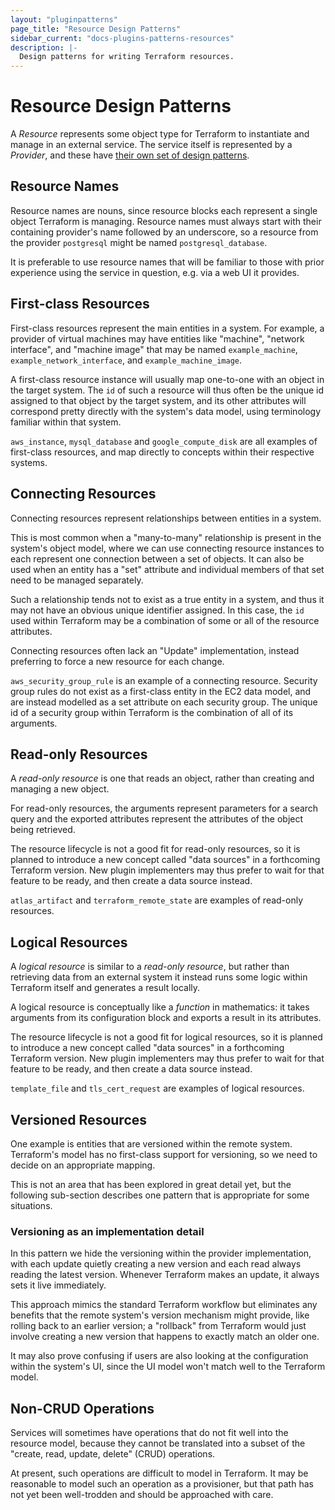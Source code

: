 ```yaml
---
layout: "pluginpatterns"
page_title: "Resource Design Patterns"
sidebar_current: "docs-plugins-patterns-resources"
description: |-
  Design patterns for writing Terraform resources.
---
```


# Resource Design Patterns

A *Resource* represents some object type for Terraform to instantiate and
manage in an external service. The service itself is represented by a
*Provider*, and these have [their own set of design patterns](providers.html).

## Resource Names

Resource names are nouns, since resource blocks each represent a single
object Terraform is managing. Resource names must always start with their
containing provider's name followed by an underscore, so a resource from
the provider `postgresql` might be named `postgresql_database`.

It is preferable to use resource names that will be familiar to those with
prior experience using the service in question, e.g. via a web UI it provides.

## First-class Resources

First-class resources represent the main entities in a system. For example,
a provider of virtual machines may have entities like "machine",
"network interface", and "machine image" that may be named
`example_machine`, `example_network_interface`, and `example_machine_image`.

A first-class resource instance will usually map one-to-one with an object
in the target system. The `id` of such a resource will thus often be the
unique id assigned to that object by the target system, and its other
attributes will correspond pretty directly with the system's data model,
using terminology familiar within that system.

`aws_instance`, `mysql_database` and `google_compute_disk` are all examples
of first-class resources, and map directly to concepts within their
respective systems.

## Connecting Resources

Connecting resources represent relationships between entities in a system.

This is most common when a "many-to-many" relationship is present in the
system's object model, where we can use connecting resource instances to
each represent one connection between a set of objects. It can also be
used when an entity has a "set" attribute and individual members of that set
need to be managed separately.

Such a relationship tends not to exist as a true entity in a system, and thus
it may not have an obvious unique identifier assigned. In this case, the `id`
used within Terraform may be a combination of some or all of the resource
attributes.

Connecting resources often lack an "Update" implementation, instead preferring
to force a new resource for each change.

`aws_security_group_rule` is an example of a connecting resource. Security
group rules do not exist as a first-class entity in the EC2 data model, and
are instead modelled as a set attribute on each security group. The unique
id of a security group within Terraform is the combination of all of its
arguments.

## Read-only Resources

A *read-only resource* is one that reads an object, rather than creating and
managing a new object.

For read-only resources, the arguments represent parameters for a search
query and the exported attributes represent the attributes of the object
being retrieved.

The resource lifecycle is not a good fit for read-only resources, so it is
planned to introduce a new concept called "data sources" in a forthcoming
Terraform version. New plugin implementers may thus prefer to wait for that
feature to be ready, and then create a data source instead.

`atlas_artifact` and `terraform_remote_state` are examples of read-only
resources.

## Logical Resources

A *logical resource* is similar to a *read-only resource*, but rather than
retrieving data from an external system it instead runs some logic within
Terraform itself and generates a result locally.

A logical resource is conceptually like a *function* in mathematics: it takes
arguments from its configuration block and exports a result in its
attributes.

The resource lifecycle is not a good fit for logical resources, so it is
planned to introduce a new concept called "data sources" in a forthcoming
Terraform version. New plugin implementers may thus prefer
to wait for that feature to be ready, and then create a data source instead.

`template_file` and `tls_cert_request` are examples of logical resources.

## Versioned Resources

One example is entities that are versioned within the remote system.
Terraform's model has no first-class support for versioning, so we need to
decide on an appropriate mapping.

This is not an area that has been explored in great detail yet, but the
following sub-section describes one pattern that is appropriate for some
situations.

### Versioning as an implementation detail

In this pattern we hide the versioning within the provider implementation,
with each update quietly creating a new version and each read always reading
the latest version. Whenever Terraform makes an update, it always sets it live
immediately.

This approach mimics the standard Terraform workflow but eliminates any
benefits that the remote system's version mechanism might provide, like
rolling back to an earlier version; a "rollback" from Terraform would just
involve creating a new version that happens to exactly match an older one.

It may also prove confusing if users are also looking at the configuration
within the system's UI, since the UI model won't match well to the Terraform
model.

## Non-CRUD Operations

Services will sometimes have operations that do not fit well into the resource
model, because they cannot be translated into a subset of the
"create, read, update, delete" (CRUD) operations.

At present, such operations are difficult to model in Terraform. It may be
reasonable to model such an operation as a provisioner, but that path has not
yet been well-trodden and should be approached with care.
